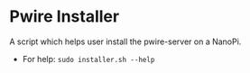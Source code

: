 # Pwire Installer
A script which helps user install the pwire-server on a NanoPi.
- For help: `sudo installer.sh --help`